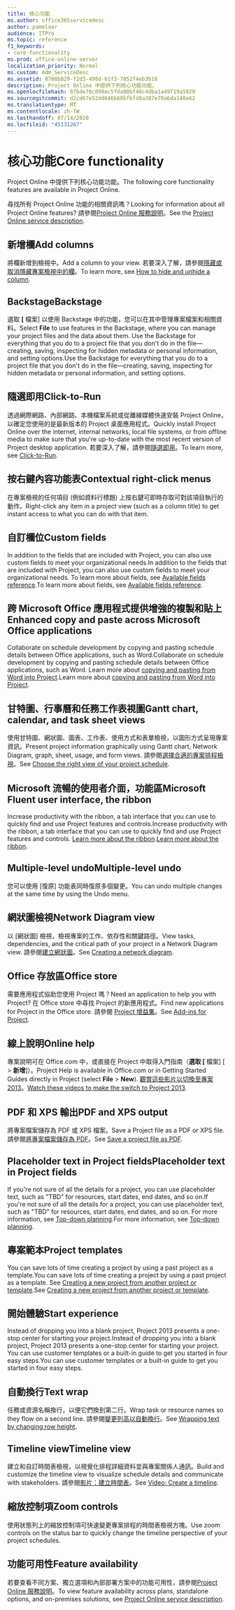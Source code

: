 ```yaml
---
title: 核心功能
ms.author: office365servicedesc
author: pamelaar
audience: ITPro
ms.topic: reference
f1_keywords:
- core-functionality
ms.prod: office-online-server
localization_priority: Normal
ms.custom: Adm_ServiceDesc
ms.assetid: 8708b029-f2d3-498d-b1f3-7052f4eb3b18
description: Project Online 中提供下列核心功能功能。
ms.openlocfilehash: 876de70c098ec5fda88bf48c4dba1a49f19a5920
ms.sourcegitcommit: d2cd67e52dd646b68bfbfd8a387e70a6da140a62
ms.translationtype: MT
ms.contentlocale: zh-TW
ms.lasthandoff: 07/14/2020
ms.locfileid: "45131267"
---
```

# <a name="core-functionality"></a><span data-ttu-id="73ec6-103">核心功能</span><span class="sxs-lookup"><span data-stu-id="73ec6-103">Core functionality</span></span>

<span data-ttu-id="73ec6-104">Project Online 中提供下列核心功能功能。</span><span class="sxs-lookup"><span data-stu-id="73ec6-104">The following core functionality features are available in Project Online.</span></span>
  
<span data-ttu-id="73ec6-105">尋找所有 Project Online 功能的相關資訊嗎？</span><span class="sxs-lookup"><span data-stu-id="73ec6-105">Looking for information about all Project Online features?</span></span> <span data-ttu-id="73ec6-106">請參閱[Project Online 服務說明](project-online-service-description.md)。</span><span class="sxs-lookup"><span data-stu-id="73ec6-106">See the [Project Online service description](project-online-service-description.md).</span></span>
  
## <a name="add-columns"></a><span data-ttu-id="73ec6-107">新增欄</span><span class="sxs-lookup"><span data-stu-id="73ec6-107">Add columns</span></span>

<span data-ttu-id="73ec6-108">將欄新增到檢視中。</span><span class="sxs-lookup"><span data-stu-id="73ec6-108">Add a column to your view.</span></span> <span data-ttu-id="73ec6-109">若要深入了解，請參閱[隱藏或取消隱藏專案檢視中的欄](https://go.microsoft.com/fwlink/p/?LinkId=271343)。</span><span class="sxs-lookup"><span data-stu-id="73ec6-109">To learn more, see [How to hide and unhide a column](https://go.microsoft.com/fwlink/p/?LinkId=271343).</span></span>
  
## <a name="backstage"></a><span data-ttu-id="73ec6-110">Backstage</span><span class="sxs-lookup"><span data-stu-id="73ec6-110">Backstage</span></span>

<span data-ttu-id="73ec6-111">選取 **[** 檔案] 以使用 Backstage 中的功能，您可以在其中管理專案檔案和相關資料。</span><span class="sxs-lookup"><span data-stu-id="73ec6-111">Select **File** to use features in the Backstage, where you can manage your project files and the data about them.</span></span> <span data-ttu-id="73ec6-112">Use the Backstage for everything that you do to a project file that you don't do in the file—creating, saving, inspecting for hidden metadata or personal information, and setting options.</span><span class="sxs-lookup"><span data-stu-id="73ec6-112">Use the Backstage for everything that you do to a project file that you don't do in the file—creating, saving, inspecting for hidden metadata or personal information, and setting options.</span></span> 
  
## <a name="click-to-run"></a><span data-ttu-id="73ec6-113">隨選即用</span><span class="sxs-lookup"><span data-stu-id="73ec6-113">Click-to-Run</span></span>

<span data-ttu-id="73ec6-114">透過網際網路、內部網路、本機檔案系統或從離線媒體快速安裝 Project Online，以確定您使用的是最新版本的 Project 桌面應用程式。</span><span class="sxs-lookup"><span data-stu-id="73ec6-114">Quickly install Project Online over the internet, internal networks, local file systems, or from offline media to make sure that you're up-to-date with the most recent version of Project desktop application.</span></span> <span data-ttu-id="73ec6-115">若要深入了解，請參閱[隨選即用](https://go.microsoft.com/fwlink/p/?LinkId=271596)。</span><span class="sxs-lookup"><span data-stu-id="73ec6-115">To learn more, see [Click-to-Run](https://go.microsoft.com/fwlink/p/?LinkId=271596).</span></span>
  
## <a name="contextual-right-click-menus"></a><span data-ttu-id="73ec6-116">按右鍵內容功能表</span><span class="sxs-lookup"><span data-stu-id="73ec6-116">Contextual right-click menus</span></span>

<span data-ttu-id="73ec6-117">在專案檢視的任何項目 (例如資料行標題) 上按右鍵可即時存取可對該項目執行的動作。</span><span class="sxs-lookup"><span data-stu-id="73ec6-117">Right-click any item in a project view (such as a column title) to get instant access to what you can do with that item.</span></span>
  
## <a name="custom-fields"></a><span data-ttu-id="73ec6-118">自訂欄位</span><span class="sxs-lookup"><span data-stu-id="73ec6-118">Custom fields</span></span>

<span data-ttu-id="73ec6-119">In addition to the fields that are included with Project, you can also use custom fields to meet your organizational needs.</span><span class="sxs-lookup"><span data-stu-id="73ec6-119">In addition to the fields that are included with Project, you can also use custom fields to meet your organizational needs.</span></span> <span data-ttu-id="73ec6-120">To learn more about fields, see [Available fields reference](https://support.office.com/en-us/article/Available-fields-reference-615a4563-1cc3-40f4-b66f-1b17e793a460).</span><span class="sxs-lookup"><span data-stu-id="73ec6-120">To learn more about fields, see [Available fields reference](https://support.office.com/en-us/article/Available-fields-reference-615a4563-1cc3-40f4-b66f-1b17e793a460).</span></span>
  
## <a name="enhanced-copy-and-paste-across-microsoft-office-applications"></a><span data-ttu-id="73ec6-121">跨 Microsoft Office 應用程式提供增強的複製和貼上</span><span class="sxs-lookup"><span data-stu-id="73ec6-121">Enhanced copy and paste across Microsoft Office applications</span></span>

<span data-ttu-id="73ec6-122">Collaborate on schedule development by copying and pasting schedule details between Office applications, such as Word.</span><span class="sxs-lookup"><span data-stu-id="73ec6-122">Collaborate on schedule development by copying and pasting schedule details between Office applications, such as Word.</span></span> <span data-ttu-id="73ec6-123">Learn more about [copying and pasting from Word into Project](https://go.microsoft.com/fwlink/p/?LinkId=271330).</span><span class="sxs-lookup"><span data-stu-id="73ec6-123">Learn more about [copying and pasting from Word into Project](https://go.microsoft.com/fwlink/p/?LinkId=271330).</span></span>
  
## <a name="gantt-chart-calendar-and-task-sheet-views"></a><span data-ttu-id="73ec6-124">甘特圖、行事曆和任務工作表視圖</span><span class="sxs-lookup"><span data-stu-id="73ec6-124">Gantt chart, calendar, and task sheet views</span></span>

<span data-ttu-id="73ec6-125">使用甘特圖、網狀圖、圖表、工作表、使用方式和表單檢視，以圖形方式呈現專案資訊。</span><span class="sxs-lookup"><span data-stu-id="73ec6-125">Present project information graphically using Gantt chart, Network Diagram, graph, sheet, usage, and form views.</span></span> <span data-ttu-id="73ec6-126">請參閱[選擇合適的專案排程檢視](https://go.microsoft.com/fwlink/?LinkId=402905)。</span><span class="sxs-lookup"><span data-stu-id="73ec6-126">See [Choose the right view of your project schedule](https://go.microsoft.com/fwlink/?LinkId=402905).</span></span>
  
## <a name="microsoft-fluent-user-interface-the-ribbon"></a><span data-ttu-id="73ec6-127">Microsoft 流暢的使用者介面，功能區</span><span class="sxs-lookup"><span data-stu-id="73ec6-127">Microsoft Fluent user interface, the ribbon</span></span>

<span data-ttu-id="73ec6-128">Increase productivity with the ribbon, a tab interface that you can use to quickly find and use Project features and controls.</span><span class="sxs-lookup"><span data-stu-id="73ec6-128">Increase productivity with the ribbon, a tab interface that you can use to quickly find and use Project features and controls.</span></span> <span data-ttu-id="73ec6-129">[Learn more about the ribbon](https://go.microsoft.com/fwlink/p/?LinkId=271325).</span><span class="sxs-lookup"><span data-stu-id="73ec6-129">[Learn more about the ribbon](https://go.microsoft.com/fwlink/p/?LinkId=271325).</span></span>
  
## <a name="multiple-level-undo"></a><span data-ttu-id="73ec6-130">Multiple-level undo</span><span class="sxs-lookup"><span data-stu-id="73ec6-130">Multiple-level undo</span></span>

<span data-ttu-id="73ec6-131">您可以使用 [復原] 功能表同時復原多個變更。</span><span class="sxs-lookup"><span data-stu-id="73ec6-131">You can undo multiple changes at the same time by using the Undo menu.</span></span> 
  
## <a name="network-diagram-view"></a><span data-ttu-id="73ec6-132">網狀圖檢視</span><span class="sxs-lookup"><span data-stu-id="73ec6-132">Network Diagram view</span></span>

<span data-ttu-id="73ec6-133">以 [網狀圖] 檢視，檢視專案的工作、依存性和關鍵路徑。</span><span class="sxs-lookup"><span data-stu-id="73ec6-133">View tasks, dependencies, and the critical path of your project in a Network Diagram view.</span></span> <span data-ttu-id="73ec6-134">請參閱[建立網狀圖](https://go.microsoft.com/fwlink/p/?LinkId=271338)。</span><span class="sxs-lookup"><span data-stu-id="73ec6-134">See [Creating a network diagram](https://go.microsoft.com/fwlink/p/?LinkId=271338).</span></span>
  
## <a name="office-store"></a><span data-ttu-id="73ec6-135">Office 存放區</span><span class="sxs-lookup"><span data-stu-id="73ec6-135">Office store</span></span>

<span data-ttu-id="73ec6-136">需要應用程式協助您使用 Project 嗎？</span><span class="sxs-lookup"><span data-stu-id="73ec6-136">Need an application to help you with Project?</span></span> <span data-ttu-id="73ec6-137">在 Office store 中尋找 Project 的新應用程式。</span><span class="sxs-lookup"><span data-stu-id="73ec6-137">Find new applications for Project in the Office store.</span></span> <span data-ttu-id="73ec6-138">請參閱 [Project 增益集](https://go.microsoft.com/fwlink/?LinkId=273883)。</span><span class="sxs-lookup"><span data-stu-id="73ec6-138">See [Add-ins for Project](https://go.microsoft.com/fwlink/?LinkId=273883).</span></span>
  
## <a name="online-help"></a><span data-ttu-id="73ec6-139">線上說明</span><span class="sxs-lookup"><span data-stu-id="73ec6-139">Online help</span></span>

<span data-ttu-id="73ec6-140">專案說明可在 Office.com 中，或直接在 Project 中取得入門指南（**選取 [** 檔案] [ \> **新增**]）。</span><span class="sxs-lookup"><span data-stu-id="73ec6-140">Project Help is available in Office.com or in Getting Started Guides directly in Project (select **File** \> **New**).</span></span> <span data-ttu-id="73ec6-141">[觀賞這些影片以切換至專案 2013](https://go.microsoft.com/fwlink/p/?LinkId=271325)。</span><span class="sxs-lookup"><span data-stu-id="73ec6-141">[Watch these videos to make the switch to Project 2013](https://go.microsoft.com/fwlink/p/?LinkId=271325).</span></span>
  
## <a name="pdf-and-xps-output"></a><span data-ttu-id="73ec6-142">PDF 和 XPS 輸出</span><span class="sxs-lookup"><span data-stu-id="73ec6-142">PDF and XPS output</span></span>

<span data-ttu-id="73ec6-143">將專案檔案儲存為 PDF 或 XPS 檔案。</span><span class="sxs-lookup"><span data-stu-id="73ec6-143">Save a Project file as a PDF or XPS file.</span></span> <span data-ttu-id="73ec6-144">請參閱[將專案檔案儲存為 PDF](https://go.microsoft.com/fwlink/p/?LinkId=271350)。</span><span class="sxs-lookup"><span data-stu-id="73ec6-144">See [Save a project file as PDF](https://go.microsoft.com/fwlink/p/?LinkId=271350).</span></span>
  
## <a name="placeholder-text-in-project-fields"></a><span data-ttu-id="73ec6-145">Placeholder text in Project fields</span><span class="sxs-lookup"><span data-stu-id="73ec6-145">Placeholder text in Project fields</span></span>

<span data-ttu-id="73ec6-146">If you're not sure of all the details for a project, you can use placeholder text, such as "TBD" for resources, start dates, end dates, and so on.</span><span class="sxs-lookup"><span data-stu-id="73ec6-146">If you're not sure of all the details for a project, you can use placeholder text, such as "TBD" for resources, start dates, end dates, and so on.</span></span> <span data-ttu-id="73ec6-147">For more information, see [Top-down planning](https://go.microsoft.com/fwlink/p/?LinkId=271333).</span><span class="sxs-lookup"><span data-stu-id="73ec6-147">For more information, see [Top-down planning](https://go.microsoft.com/fwlink/p/?LinkId=271333).</span></span>
  
## <a name="project-templates"></a><span data-ttu-id="73ec6-148">專案範本</span><span class="sxs-lookup"><span data-stu-id="73ec6-148">Project templates</span></span>

<span data-ttu-id="73ec6-149">You can save lots of time creating a project by using a past project as a template.</span><span class="sxs-lookup"><span data-stu-id="73ec6-149">You can save lots of time creating a project by using a past project as a template.</span></span> <span data-ttu-id="73ec6-150">See [Creating a new project from another project or template](https://go.microsoft.com/fwlink/p/?LinkId=271328).</span><span class="sxs-lookup"><span data-stu-id="73ec6-150">See [Creating a new project from another project or template](https://go.microsoft.com/fwlink/p/?LinkId=271328).</span></span>
  
## <a name="start-experience"></a><span data-ttu-id="73ec6-151">開始體驗</span><span class="sxs-lookup"><span data-stu-id="73ec6-151">Start experience</span></span>

<span data-ttu-id="73ec6-152">Instead of dropping you into a blank project, Project 2013 presents a one-stop center for starting your project.</span><span class="sxs-lookup"><span data-stu-id="73ec6-152">Instead of dropping you into a blank project, Project 2013 presents a one-stop center for starting your project.</span></span> <span data-ttu-id="73ec6-153">You can use customer templates or a built-in guide to get you started in four easy steps.</span><span class="sxs-lookup"><span data-stu-id="73ec6-153">You can use customer templates or a built-in guide to get you started in four easy steps.</span></span>
  
## <a name="text-wrap"></a><span data-ttu-id="73ec6-154">自動換行</span><span class="sxs-lookup"><span data-stu-id="73ec6-154">Text wrap</span></span>

<span data-ttu-id="73ec6-155">任務或資源名稱換行，以便它們換到第二行。</span><span class="sxs-lookup"><span data-stu-id="73ec6-155">Wrap task or resource names so they flow on a second line.</span></span> <span data-ttu-id="73ec6-156">請參閱[變更列高以自動換行](https://go.microsoft.com/fwlink/p/?LinkId=271344)。</span><span class="sxs-lookup"><span data-stu-id="73ec6-156">See [Wrapping text by changing row height](https://go.microsoft.com/fwlink/p/?LinkId=271344).</span></span>
  
## <a name="timeline-view"></a><span data-ttu-id="73ec6-157">Timeline view</span><span class="sxs-lookup"><span data-stu-id="73ec6-157">Timeline view</span></span>

<span data-ttu-id="73ec6-158">建立和自訂時間表檢視，以視覺化排程詳細資料並與專案關係人通訊。</span><span class="sxs-lookup"><span data-stu-id="73ec6-158">Build and customize the timeline view to visualize schedule details and communicate with stakeholders.</span></span> <span data-ttu-id="73ec6-159">請參閱[影片：建立時間表](https://go.microsoft.com/fwlink/?LinkId=402912)。</span><span class="sxs-lookup"><span data-stu-id="73ec6-159">See [Video: Create a timeline](https://go.microsoft.com/fwlink/?LinkId=402912).</span></span>
  
## <a name="zoom-controls"></a><span data-ttu-id="73ec6-160">縮放控制項</span><span class="sxs-lookup"><span data-stu-id="73ec6-160">Zoom controls</span></span>

<span data-ttu-id="73ec6-161">使用狀態列上的縮放控制項可快速變更專案排程的時間表檢視方塊。</span><span class="sxs-lookup"><span data-stu-id="73ec6-161">Use zoom controls on the status bar to quickly change the timeline perspective of your project schedules.</span></span> 
  
## <a name="feature-availability"></a><span data-ttu-id="73ec6-162">功能可用性</span><span class="sxs-lookup"><span data-stu-id="73ec6-162">Feature availability</span></span>

<span data-ttu-id="73ec6-163">若要查看不同方案、獨立選項和內部部署方案中的功能可用性，請參閱[Project Online 服務說明](project-online-service-description.md)。</span><span class="sxs-lookup"><span data-stu-id="73ec6-163">To view feature availability across plans, standalone options, and on-premises solutions, see [Project Online service description](project-online-service-description.md).</span></span>
  

